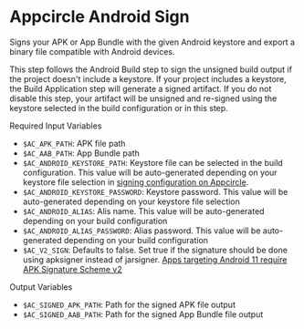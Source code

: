 # Appcircle Android Sign

Signs your APK or App Bundle with the given Android keystore and export a binary file compatible with Android devices.

This step follows the Android Build step to sign the unsigned build output if the project doesn't include a keystore.
If your project includes a keystore, the Build Application step will generate a signed artifact. If you do not disable this step, your artifact will be unsigned and re-signed using the keystore selected in the build configuration or in this step.

Required Input Variables
- `$AC_APK_PATH`: APK file path 
- `$AC_AAB_PATH`: App Bundle path
- `$AC_ANDROID_KEYSTORE_PATH`: Keystore file can be selected in the build configuration. This value will be auto-generated depending on your keystore file selection in [signing configuration on Appcircle](https://docs.appcircle.io/build/building-android-applications#signing). 
- `$AC_ANDROID_KEYSTORE_PASSWORD`: Keystore password. This value will be auto-generated depending on your keystore file selection
- `$AC_ANDROID_ALIAS`: Alis name. This value will be auto-generated depending on your build configuration
- `$AC_ANDROID_ALIAS_PASSWORD`: Alias password. This value will be auto-generated depending on your build configuration
- `$AC_V2_SIGN`: Defaults to false. Set true if the signature should be done using apksigner instead of jarsigner. [Apps targeting Android 11 require APK Signature Scheme v2](https://developer.android.com/about/versions/11/behavior-changes-11#minimum-signature-scheme)

Output Variables
- `$AC_SIGNED_APK_PATH`: Path for the signed APK file output
- `$AC_SIGNED_AAB_PATH`: Path for the signed App Bundle file output
